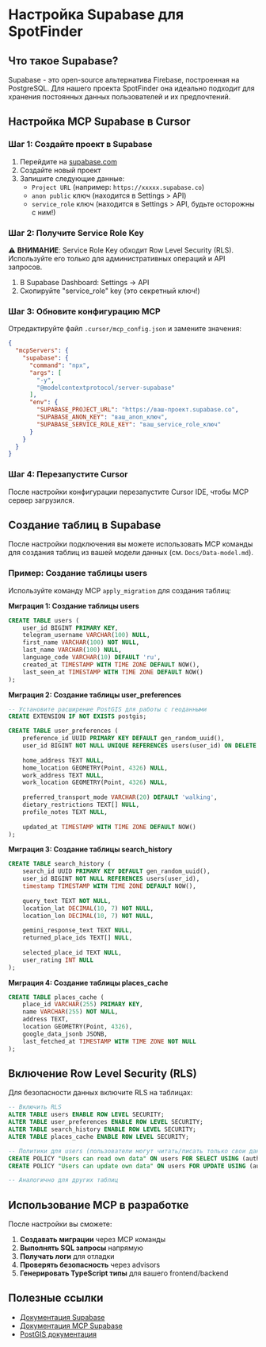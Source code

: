 # Настройка Supabase для SpotFinder

## Что такое Supabase?

Supabase - это open-source альтернатива Firebase, построенная на PostgreSQL. Для нашего проекта SpotFinder она идеально подходит для хранения постоянных данных пользователей и их предпочтений.

## Настройка MCP Supabase в Cursor

### Шаг 1: Создайте проект в Supabase

1. Перейдите на [supabase.com](https://supabase.com)
2. Создайте новый проект
3. Запишите следующие данные:
   - `Project URL` (например: `https://xxxxx.supabase.co`)
   - `anon public` ключ (находится в Settings > API)
   - `service_role` ключ (находится в Settings > API, будьте осторожны с ним!)

### Шаг 2: Получите Service Role Key

⚠️ **ВНИМАНИЕ**: Service Role Key обходит Row Level Security (RLS). Используйте его только для административных операций и API запросов.

1. В Supabase Dashboard: Settings → API
2. Скопируйте "service_role" key (это секретный ключ!)

### Шаг 3: Обновите конфигурацию MCP

Отредактируйте файл `.cursor/mcp_config.json` и замените значения:

```json
{
  "mcpServers": {
    "supabase": {
      "command": "npx",
      "args": [
        "-y",
        "@modelcontextprotocol/server-supabase"
      ],
      "env": {
        "SUPABASE_PROJECT_URL": "https://ваш-проект.supabase.co",
        "SUPABASE_ANON_KEY": "ваш_anon_ключ",
        "SUPABASE_SERVICE_ROLE_KEY": "ваш_service_role_ключ"
      }
    }
  }
}
```

### Шаг 4: Перезапустите Cursor

После настройки конфигурации перезапустите Cursor IDE, чтобы MCP сервер загрузился.

## Создание таблиц в Supabase

После настройки подключения вы можете использовать MCP команды для создания таблиц из вашей модели данных (см. `Docs/Data-model.md`).

### Пример: Создание таблицы users

Используйте команду MCP `apply_migration` для создания таблиц:

**Миграция 1: Создание таблицы users**
```sql
CREATE TABLE users (
    user_id BIGINT PRIMARY KEY,
    telegram_username VARCHAR(100) NULL,
    first_name VARCHAR(100) NOT NULL,
    last_name VARCHAR(100) NULL,
    language_code VARCHAR(10) DEFAULT 'ru',
    created_at TIMESTAMP WITH TIME ZONE DEFAULT NOW(),
    last_seen_at TIMESTAMP WITH TIME ZONE DEFAULT NOW()
);
```

**Миграция 2: Создание таблицы user_preferences**
```sql
-- Установите расширение PostGIS для работы с геоданными
CREATE EXTENSION IF NOT EXISTS postgis;

CREATE TABLE user_preferences (
    preference_id UUID PRIMARY KEY DEFAULT gen_random_uuid(),
    user_id BIGINT NOT NULL UNIQUE REFERENCES users(user_id) ON DELETE CASCADE,
    
    home_address TEXT NULL,
    home_location GEOMETRY(Point, 4326) NULL,
    work_address TEXT NULL,
    work_location GEOMETRY(Point, 4326) NULL,
    
    preferred_transport_mode VARCHAR(20) DEFAULT 'walking',
    dietary_restrictions TEXT[] NULL,
    profile_notes TEXT NULL,
    
    updated_at TIMESTAMP WITH TIME ZONE DEFAULT NOW()
);
```

**Миграция 3: Создание таблицы search_history**
```sql
CREATE TABLE search_history (
    search_id UUID PRIMARY KEY DEFAULT gen_random_uuid(),
    user_id BIGINT NOT NULL REFERENCES users(user_id),
    timestamp TIMESTAMP WITH TIME ZONE DEFAULT NOW(),
    
    query_text TEXT NOT NULL,
    location_lat DECIMAL(10, 7) NOT NULL,
    location_lon DECIMAL(10, 7) NOT NULL,
    
    gemini_response_text TEXT NULL,
    returned_place_ids TEXT[] NULL,
    
    selected_place_id TEXT NULL,
    user_rating INT NULL
);
```

**Миграция 4: Создание таблицы places_cache**
```sql
CREATE TABLE places_cache (
    place_id VARCHAR(255) PRIMARY KEY,
    name VARCHAR(255) NOT NULL,
    address TEXT,
    location GEOMETRY(Point, 4326),
    google_data_jsonb JSONB,
    last_fetched_at TIMESTAMP WITH TIME ZONE NOT NULL
);
```

## Включение Row Level Security (RLS)

Для безопасности данных включите RLS на таблицах:

```sql
-- Включить RLS
ALTER TABLE users ENABLE ROW LEVEL SECURITY;
ALTER TABLE user_preferences ENABLE ROW LEVEL SECURITY;
ALTER TABLE search_history ENABLE ROW LEVEL SECURITY;
ALTER TABLE places_cache ENABLE ROW LEVEL SECURITY;

-- Политики для users (пользователи могут читать/писать только свои данные)
CREATE POLICY "Users can read own data" ON users FOR SELECT USING (auth.uid()::bigint = user_id);
CREATE POLICY "Users can update own data" ON users FOR UPDATE USING (auth.uid()::bigint = user_id);

-- Аналогично для других таблиц
```

## Использование MCP в разработке

После настройки вы сможете:

1. **Создавать миграции** через MCP команды
2. **Выполнять SQL запросы** напрямую
3. **Получать логи** для отладки
4. **Проверять безопасность** через advisors
5. **Генерировать TypeScript типы** для вашего frontend/backend

## Полезные ссылки

- [Документация Supabase](https://supabase.com/docs)
- [Документация MCP Supabase](https://github.com/modelcontextprotocol/servers/tree/main/src/supabase)
- [PostGIS документация](https://postgis.net/documentation/)



